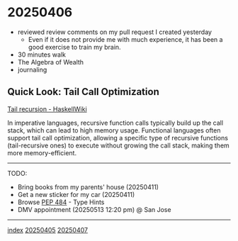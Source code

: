 <head><meta name="viewport" content="width=device-width, initial-scale=1.0, user-scalable=yes" /><meta charset="UTF-8"></head>

# 20250406

- reviewed review comments on my pull request I created yesterday
	- Even if it does not provide me with much experience, it has been a good exercise to train my brain.
- 30 minutes walk
- The Algebra of Wealth
- journaling

## Quick Look: Tail Call Optimization

[Tail recursion - HaskellWiki](https://wiki.haskell.org/index.php?title=Tail_recursion)

In imperative languages, recursive function calls typically build up the call stack, which can lead to high memory usage. Functional languages often support tail call optimization, allowing a specific type of recursive functions (tail-recursive ones) to execute without growing the call stack, making them more memory-efficient.

---

TODO:

- Bring books from my parents' house (20250411)
- Get a new sticker for my car (20250411)
- Browse [PEP 484](https://peps.python.org/pep-0484/) - Type Hints
- DMV appointment (20250513 12:20 pm) @ San Jose

---

[index](../../index.html)
[20250405](20250405.html)
[20250407](20250407.html)
